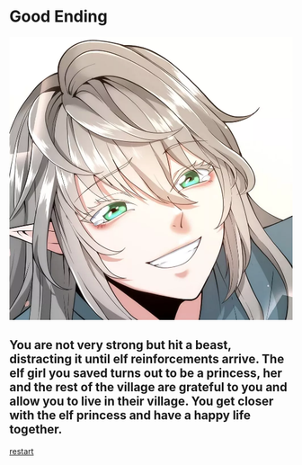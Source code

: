 # Good Ending
![image](../img/elf.png)
## You are not very strong but hit a beast, distracting it until elf reinforcements arrive. The elf girl you saved turns out to be a princess, her and the rest of the village are grateful to you and allow you to live in their village. You get closer with the elf princess and have a happy life together.
[restart](../README.md)
